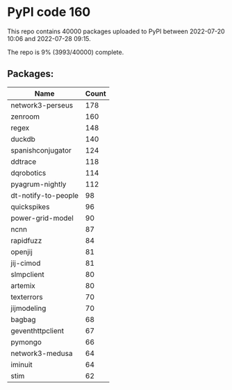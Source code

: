 # PyPI code 160

This repo contains 40000 packages uploaded to PyPI between 
2022-07-20 10:06 and 2022-07-28 09:15.

The repo is 9% (3993/40000) complete.

## Packages:

| Name  | Count |
| ----- | ----- |
| network3-perseus | 178 |
| zenroom | 160 |
| regex | 148 |
| duckdb | 140 |
| spanishconjugator | 124 |
| ddtrace | 118 |
| dqrobotics | 114 |
| pyagrum-nightly | 112 |
| dt-notify-to-people | 98 |
| quickspikes | 96 |
| power-grid-model | 90 |
| ncnn | 87 |
| rapidfuzz | 84 |
| openjij | 81 |
| jij-cimod | 81 |
| slmpclient | 80 |
| artemix | 80 |
| texterrors | 70 |
| jijmodeling | 70 |
| bagbag | 68 |
| geventhttpclient | 67 |
| pymongo | 66 |
| network3-medusa | 64 |
| iminuit | 64 |
| stim | 62 |


